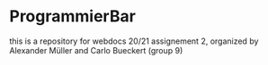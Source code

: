 # ProgrammierBar
this is a repository for webdocs 20/21 assignement 2, organized by Alexander Müller and Carlo Bueckert (group 9)
